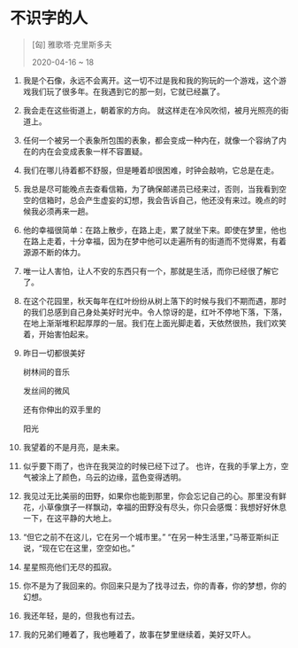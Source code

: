 # 不识字的人
> [匈] 雅歌塔·克里斯多夫
>
> 2020-04-16 ~ 18

1. 我是个石像，永远不会离开。这一切不过是我和我的狗玩的一个游戏，这个游戏我们玩了很多年。在我遇到它的那一刻，它就已经赢了。

2. 我会走在这些街道上，朝着家的方向。 就这样走在冷风吹彻，被月光照亮的街道上。

3. 任何一个被另一个表象所包围的表象，都会变成一种内在，就像一个容纳了内在的内在会变成表象一样不容置疑。

4. 我们在哪儿待着都不舒服，但是睡着却很困难，时钟会敲响，它总是在走。

5. 我总是尽可能晚点去查看信箱，为了确保邮递员已经来过，否则，当我看到空空的信箱时，总会产生虚妄的幻想，我会告诉自己，他还没有来过。晚点的时候我必须再来一趟。

6. 他的幸福很简单：在路上散步，在路上走，累了就坐下来。即使在梦里，他也在路上走着，十分幸福，因为在梦中他可以走遍所有的街道而不觉得累，有着源源不断的体力。

7. 唯一让人害怕，让人不安的东西只有一个，那就是生活，而你已经很了解它了。

8. 在这个花园里，秋天每年在红叶纷纷从树上落下的时候与我们不期而遇，那时的我们总感到自己身处美好时光中。令人惊讶的是，红叶不停地下落，下落，在地上渐渐堆积起厚厚的一层。我们在上面光脚走着，天依然很热，我们欢笑着，开始害怕起来。

9. 昨日一切都很美好

   树林间的音乐
   
   发丝间的微风
   
   还有你伸出的双手里的
   
   阳光

10. 我望着的不是月亮，是未来。

11. 似乎要下雨了，也许在我哭泣的时候已经下过了。 也许，在我的手掌上方，空气被涂上了颜色，乌云的边缘，蓝色变得透明。

12. 我见过无比美丽的田野，如果你也能到那里，你会忘记自己的心。那里没有鲜花，小草像旗子一样飘动，幸福的田野没有尽头，你只会感慨：我想好好休息一下，在这平静的大地上。

13. “但它之前不在这儿，它在另一个城市里。” “在另一种生活里，”马蒂亚斯纠正说，“现在它在这里，空空如也。”

14. 星星照亮他们无尽的孤寂。

15. 你不是为了我回来的。你回来只是为了找寻过去，你的青春，你的梦想，你的幻想。

16. 我还年轻，是的，但我也有过去。

17. 我的兄弟们睡着了，我也睡着了，故事在梦里继续着，美好又吓人。
